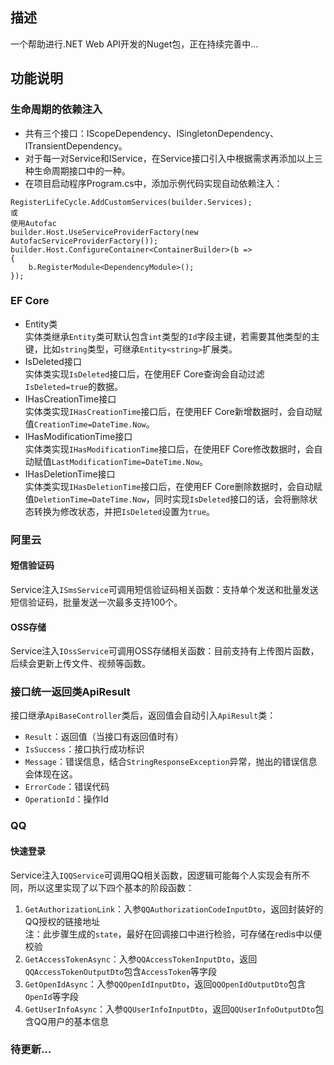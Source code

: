 ## 描述
一个帮助进行.NET Web API开发的Nuget包，正在持续完善中...<br>

## 功能说明
### 生命周期的依赖注入
- 共有三个接口：IScopeDependency、ISingletonDependency、ITransientDependency。
- 对于每一对Service和IService，在Service接口引入中根据需求再添加以上三种生命周期接口中的一种。
- 在项目启动程序Program.cs中，添加示例代码实现自动依赖注入：
```
RegisterLifeCycle.AddCustomServices(builder.Services);
或
使用Autofac
builder.Host.UseServiceProviderFactory(new AutofacServiceProviderFactory());
builder.Host.ConfigureContainer<ContainerBuilder>(b =>
{
    b.RegisterModule<DependencyModule>();
});
```
### EF Core
- Entity类<br>
实体类继承`Entity`类可默认包含`int`类型的`Id`字段主键，若需要其他类型的主键，比如`string`类型，可继承`Entity<string>`扩展类。
- IsDeleted接口<br>
实体类实现`IsDeleted`接口后，在使用EF Core查询会自动过滤`IsDeleted=true`的数据。
- IHasCreationTime接口<br>
实体类实现`IHasCreationTime`接口后，在使用EF Core新增数据时，会自动赋值`CreationTime=DateTime.Now`。
- IHasModificationTime接口<br>
实体类实现`IHasModificationTime`接口后，在使用EF Core修改数据时，会自动赋值`LastModificationTime=DateTime.Now`。
- IHasDeletionTime接口<br>
实体类实现`IHasDeletionTime`接口后，在使用EF Core删除数据时，会自动赋值`DeletionTime=DateTime.Now`，同时实现`IsDeleted`接口的话，会将删除状态转换为修改状态，并把`IsDeleted`设置为`true`。
### 阿里云
#### 短信验证码
Service注入`ISmsService`可调用短信验证码相关函数：支持单个发送和批量发送短信验证码，批量发送一次最多支持100个。
#### OSS存储
Service注入`IOssService`可调用OSS存储相关函数：目前支持有上传图片函数，后续会更新上传文件、视频等函数。
### 接口统一返回类ApiResult
接口继承`ApiBaseController`类后，返回值会自动引入`ApiResult`类：
- `Result`：返回值（当接口有返回值时有）
- `IsSuccess`：接口执行成功标识
- `Message`：错误信息，结合`StringResponseException`异常，抛出的错误信息会体现在这。
- `ErrorCode`：错误代码
- `OperationId`：操作Id
### QQ
#### 快速登录
Service注入`IQQService`可调用QQ相关函数，因逻辑可能每个人实现会有所不同，所以这里实现了以下四个基本的阶段函数：
1. `GetAuthorizationLink`：入参`QQAuthorizationCodeInputDto`，返回封装好的QQ授权的链接地址<br>
注：此步骤生成的`state`，最好在回调接口中进行检验，可存储在redis中以便校验
2. `GetAccessTokenAsync`：入参`QQAccessTokenInputDto`，返回`QQAccessTokenOutputDto`包含`AccessToken`等字段
3. `GetOpenIdAsync`：入参`QQOpenIdInputDto`，返回`QQOpenIdOutputDto`包含`OpenId`等字段
4. `GetUserInfoAsync`：入参`QQUserInfoInputDto`，返回`QQUserInfoOutputDto`包含QQ用户的基本信息
### 待更新...

